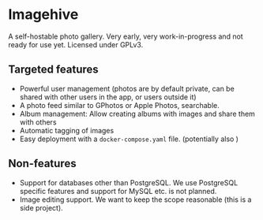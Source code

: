 # Imagehive

A self-hostable photo gallery. Very early, very work-in-progress and not ready for use yet. Licensed under GPLv3.

## Targeted features
- Powerful user management (photos are by default private, can be shared with other users in the app, or users outside it)
- A photo feed similar to GPhotos or Apple Photos, searchable.
- Album management: Allow creating albums with images and share them with others
- Automatic tagging of images
- Easy deployment with a `docker-compose.yaml` file. (potentially also )

## Non-features
- Support for databases other than PostgreSQL. We use PostgreSQL specific features and support for MySQL etc. is not planned.
- Image editing support. We want to keep the scope reasonable (this is a side project).
